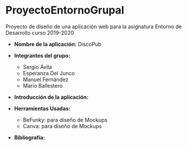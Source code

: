 # ProyectoEntornoGrupal
Proyecto de diseño de una aplicación web para la asignatura Entorno de Desarrollo curso 2019-2020

* **Nombre de la aplicación:** DiscoPub

* **Integrantes del grupo:**
  - Sergio Ávila
  - Esperanza Del Junco
  - Manuel Fernández
  - Mario Ballestero
  
* **Introducción de la aplicación:**

* **Herramientas Usadas:**
    - BeFunky: para diseño de Mockups
    - Canva: para diseño de Mockups

* **Bibliografía:**
